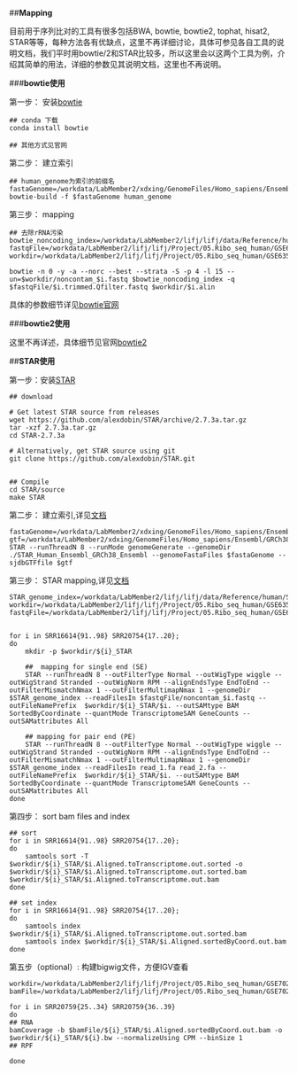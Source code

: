 ﻿##**Mapping**

目前用于序列比对的工具有很多包括BWA, bowtie, bowtie2, tophat, hisat2, STAR等等，每种方法各有优缺点，这里不再详细讨论，具体可参见各自工具的说明文档，我们平时用bowtie/2和STAR比较多，所以这里会以这两个工具为例，介绍其简单的用法，详细的参数见其说明文档，这里也不再说明。

###**bowtie使用**

第一步： 安装[bowtie](http://bioconda.github.io/recipes/bowtie/README.html)

```
## conda 下载
conda install bowtie

## 其他方式见官网
```

第二步： 建立索引

```
## human_genome为索引的前缀名
fastaGenome=/workdata/LabMember2/xdxing/GenomeFiles/Homo_sapiens/Ensembl/GRCh38/Homo_sapiens.GRCh38.dna.primary_assembly.fa
bowtie-build -f $fastaGenome human_genome

```
第三步： mapping

```
## 去除rRNA污染
bowtie_noncoding_index=/workdata/LabMember2/lifj/lifj/data/Reference/human/rRNA_bowtieIndex/human_rRNA
fastqFile=/workdata/LabMember2/lifj/lifj/Project/05.Ribo_seq_human/GSE63591/03.filter
workdir=/workdata/LabMember2/lifj/lifj/Project/05.Ribo_seq_human/GSE63591/05.contam

bowtie -n 0 -y -a --norc --best --strata -S -p 4 -l 15 --un=$workdir/noncontam_$i.fastq $bowtie_noncoding_index -q $fastqFile/$i.trimmed.Qfilter.fastq $workdir/$i.alin
```

具体的参数细节详见[bowtie官网](http://bowtie-bio.sourceforge.net/manual.shtml)

###**bowtie2使用**

这里不再详述，具体细节见官网[bowtie2](http://bowtie-bio.sourceforge.net/bowtie2/manual.shtml)

##**STAR使用**

第一步：安装[STAR](https://github.com/alexdobin/STAR)

```
## download 

# Get latest STAR source from releases
wget https://github.com/alexdobin/STAR/archive/2.7.3a.tar.gz
tar -xzf 2.7.3a.tar.gz
cd STAR-2.7.3a

# Alternatively, get STAR source using git
git clone https://github.com/alexdobin/STAR.git


## Compile
cd STAR/source
make STAR

```

第二步： 建立索引,详见[文档](https://physiology.med.cornell.edu/faculty/skrabanek/lab/angsd/lecture_notes/STARmanual.pdf)

```
fastaGenome=/workdata/LabMember2/xdxing/GenomeFiles/Homo_sapiens/Ensembl/GRCh38/Homo_sapiens.GRCh38.dna.primary_assembly.fa
gtf=/workdata/LabMember2/xdxing/GenomeFiles/Homo_sapiens/Ensembl/GRCh38/Homo_sapiens.GRCh38.88.gtf
STAR --runThreadN 8 --runMode genomeGenerate --genomeDir ./STAR_Human_Ensembl_GRCh38_Ensembl --genomeFastaFiles $fastaGenome --sjdbGTFfile $gtf
```

第三步： STAR mapping,详见[文档](https://physiology.med.cornell.edu/faculty/skrabanek/lab/angsd/lecture_notes/STARmanual.pdf)

```
STAR_genome_index=/workdata/LabMember2/lifj/lifj/data/Reference/human/STAR_Human_Ensembl_GRCh38_Ensembl
workdir=/workdata/LabMember2/lifj/lifj/Project/05.Ribo_seq_human/GSE63591/07.STAR
fastqFile=/workdata/LabMember2/lifj/lifj/Project/05.Ribo_seq_human/GSE63591/05.contam


for i in SRR16614{91..98} SRR20754{17..20};
do
    mkdir -p $workdir/${i}_STAR
    
    ##  mapping for single end (SE)
    STAR --runThreadN 8 --outFilterType Normal --outWigType wiggle --outWigStrand Stranded --outWigNorm RPM --alignEndsType EndToEnd --outFilterMismatchNmax 1 --outFilterMultimapNmax 1 --genomeDir $STAR_genome_index --readFilesIn $fastqFile/noncontam_$i.fastq --outFileNamePrefix  $workdir/${i}_STAR/$i. --outSAMtype BAM SortedByCoordinate --quantMode TranscriptomeSAM GeneCounts --outSAMattributes All
    
    ## mapping for pair end (PE)
    STAR --runThreadN 8 --outFilterType Normal --outWigType wiggle --outWigStrand Stranded --outWigNorm RPM --alignEndsType EndToEnd --outFilterMismatchNmax 1 --outFilterMultimapNmax 1 --genomeDir $STAR_genome_index --readFilesIn read_1.fa read_2.fa --outFileNamePrefix  $workdir/${i}_STAR/$i. --outSAMtype BAM SortedByCoordinate --quantMode TranscriptomeSAM GeneCounts --outSAMattributes All
done

```

第四步： sort bam files and index

```
## sort
for i in SRR16614{91..98} SRR20754{17..20};
do
    samtools sort -T $workdir/${i}_STAR/$i.Aligned.toTranscriptome.out.sorted -o $workdir/${i}_STAR/$i.Aligned.toTranscriptome.out.sorted.bam $workdir/${i}_STAR/$i.Aligned.toTranscriptome.out.bam
done

## set index
for i in SRR16614{91..98} SRR20754{17..20};
do
    samtools index  $workdir/${i}_STAR/$i.Aligned.toTranscriptome.out.sorted.bam
    samtools index $workdir/${i}_STAR/$i.Aligned.sortedByCoord.out.bam
done
```

第五步（optional）: 构建bigwig文件，方便IGV查看

```
workdir=/workdata/LabMember2/lifj/lifj/Project/05.Ribo_seq_human/GSE70211/07.STAR
bamFile=/workdata/LabMember2/lifj/lifj/Project/05.Ribo_seq_human/GSE70211/07.STAR

for i in SRR20759{25..34} SRR20759{36..39}
do
## RNA
bamCoverage -b $bamFile/${i}_STAR/$i.Aligned.sortedByCoord.out.bam -o $workdir/${i}_STAR/${i}.bw --normalizeUsing CPM --binSize 1
## RPF

done

```